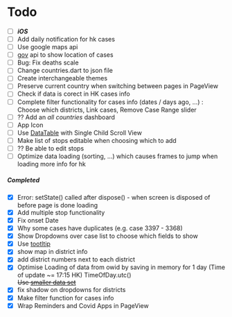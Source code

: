 # Todo
- [ ]  ***iOS***
- [ ] Add daily notification for hk cases
- [ ] Use google maps api
- [ ] [gov](https://data.gov.hk/en-data/dataset/hk-dh-chpsebcddr-novel-infectious-agent) api to show location of cases
- [ ] Bug: Fix deaths scale
- [ ] Change countries.dart to json file
- [ ] Create interchangeable themes
- [ ] Preserve current country when switching between pages in PageView
- [ ] Check if data is corect in HK cases info
- [ ] Complete filter functionality for cases info (dates / days ago, ...) : Choose which districts, Link cases, Remove Case Range slider
- [ ]  ?? Add an *all countries* dashboard
- [ ]  App Icon
- [ ]  Use [DataTable](https://www.youtube.com/watch?v=ktTajqbhIcY&vl=en) with Single Child Scroll View
- [ ]  Make list of stops editable when choosing which to add
- [ ]  ?? Be able to edit stops
- [ ]  Optimize data loading (sorting, ...) which causes frames to jump when loading more info for hk

##### Completed

- [x]  Error: setState() called after dispose() - when screen is disposed of before page is done loading
- [x] Add multiple stop functionality
- [x] Fix onset Date
- [x] Why some cases have duplicates (e.g. case 3397 - 3368)
- [x] Show Dropdowns over case list to choose which fields to show
- [x] Use [tootltip](https://www.youtube.com/watch?v=EeEfD5fI-5Q)
- [x] show map in district info
- [x] add district numbers next to each district
- [x] Optimise Loading of data from owid by saving in memory for 1 day (Time of update ~= 17:15 HK)
      TimeOfDay.utc()  
      ~~Use [smaller data set](https://covid.ourworldindata.org/data/ecdc/full_data.csv)~~
- [x] fix shadow on dropdowns for districts
- [x] Make filter function for cases info
- [x] Wrap Reminders and Covid Apps in PageView